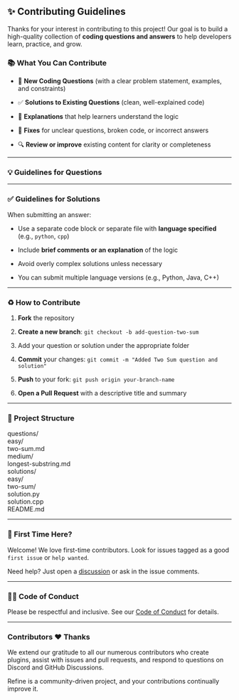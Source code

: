 ## **✨ Contributing Guidelines**

Thanks for your interest in contributing to this project\! Our goal is to build a high-quality collection of **coding questions and answers** to help developers learn, practice, and grow.

### **📚 What You Can Contribute**

* 🧠 **New Coding Questions** (with a clear problem statement, examples, and constraints)

* ✅ **Solutions to Existing Questions** (clean, well-explained code)

* 📝 **Explanations** that help learners understand the logic

* 🐛 **Fixes** for unclear questions, broken code, or incorrect answers

* 🔍 **Review or improve** existing content for clarity or completeness

---

### **💡 Guidelines for Questions**

---

### **✅ Guidelines for Solutions**

When submitting an answer:

* Use a separate code block or separate file with **language specified** (e.g., `python`, `cpp`)

* Include **brief comments or an explanation** of the logic

* Avoid overly complex solutions unless necessary

* You can submit multiple language versions (e.g., Python, Java, C++)

---

### **♻️ How to Contribute**

1. **Fork** the repository

2. **Create a new branch**: `git checkout -b add-question-two-sum`

3. Add your question or solution under the appropriate folder

4. **Commit** your changes: `git commit -m "Added Two Sum question and solution"`

5. **Push** to your fork: `git push origin your-branch-name`

6. **Open a Pull Request** with a descriptive title and summary

---

### **🎯 Project Structure**

questions/  
  easy/  
    two-sum.md  
  medium/  
    longest-substring.md  
solutions/  
  easy/  
    two-sum/  
      solution.py  
      solution.cpp  
      README.md

---

### **🧘 First Time Here?**

Welcome\! We love first-time contributors. Look for issues tagged as a good `first issue` or `help wanted`.

Need help? Just open a [discussion](https://chatgpt.com/discussions) or ask in the issue comments.

---

### **🧑‍💻 Code of Conduct**

Please be respectful and inclusive. See our [Code of Conduct](https://github.com/kunjgit/GameZone/blob/main/.github/CODE_OF_CONDUCT.md) for details.

---

### **Contributors ♥️ Thanks**

We extend our gratitude to all our numerous contributors who create plugins, assist with issues and pull requests, and respond to questions on Discord and GitHub Discussions.

Refine is a community-driven project, and your contributions continually improve it.

